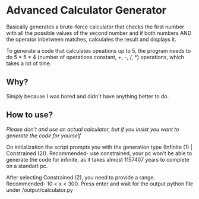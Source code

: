 # Advanced Calculator Generator

Basically generates a brute-force calculator that checks the first number with all the possible values of the second number and if both numbers AND the operator inbetween matches, calculates the result and displays it.

To generate a code that calculates opeations up to 5, the program needs to do 5 * 5 * 4 (number of operations constant, +, -, /, *) operations, which takes a lot of time.

## Why?
Simply because I was bored and didn't have anything better to do.

## How to use?
*Please don't and use an actual calculator, but if you insist you want to generate the code for yourself*

On initialization the script prompts you with the generation type (Infinite (1) | Constrained (2)). Recommended- use constrained, your pc won't be able to generate the code for infinite, as it takes almost 1157407 years to complete on a standart pc.

After selecting Constrained (2), you need to provide a range. Recommended- 10 < x < 300. 
Press enter and wait for the output python file under /output/calculator.py



